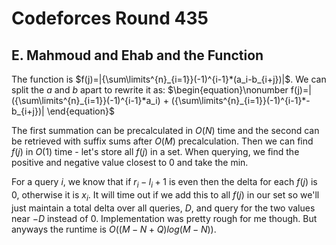 # Codeforces Round 435

## E. Mahmoud and Ehab and the Function

The function is $f(j)=|{\sum\limits^{n}_{i=1}}(-1)^{i-1}*(a_i-b_{i+j})|$. We can split the $a$ and $b$ apart to rewrite it as:
$\begin{equation}\nonumber f(j)=|({\sum\limits^{n}_{i=1}}(-1)^{i-1}*a_i) + ({\sum\limits^{n}_{i=1}}(-1)^{i-1}*-b_{i+j})| \end{equation}$

The first summation can be precalculated in $O(N)$ time and the second can be retrieved with suffix sums after $O(M)$ precalculation. Then we can find $f(j)$ in $O(1)$ time - let's store all $f(j)$ in a set. When querying, we find the positive and negative value closest to $0$ and take the min.

For a query $i$, we know that if $r_i-l_i+1$ is even then the delta for each $f(j)$ is $0$, otherwise it is $x_i$. It will time out if we add this to all $f(j)$ in our set so we'll just maintain a total delta over all queries, $D$, and query for the two values near $-D$ instead of $0$. Implementation was pretty rough for me though. But anyways the runtime is $O((M-N+Q)log(M-N))$.